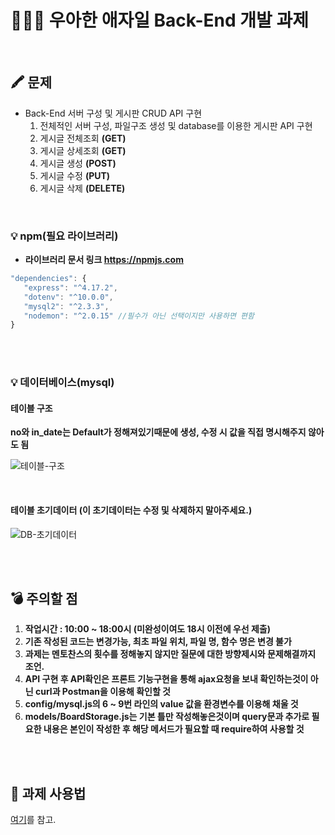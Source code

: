 # 👨🏻‍💻 우아한 애자일 Back-End 개발 과제

<br>

## 🖍 문제

- Back-End 서버 구성 및 게시판 CRUD API 구현
  1.  전체적인 서버 구성, 파일구조 생성 및 database를 이용한 게시판 API 구현
  2.  게시글 전체조회 **(GET)**
  3.  게시글 상세조회 **(GET)**
  4.  게시글 생성 **(POST)**
  5.  게시글 수정 **(PUT)**
  6.  게시글 삭제 **(DELETE)**

<br>

### 💡 npm(필요 라이브러리)
- **라이브러리 문서 링크 https://npmjs.com**

```js
"dependencies": {
   "express": "^4.17.2",
   "dotenv": "^10.0.0",
   "mysql2": "^2.3.3",
   "nodemon": "^2.0.15" //필수가 아닌 선택이지만 사용하면 편함
}
```

<br>
<br>

### 💡 데이터베이스(mysql)

#### 테이블 구조

**no와 in_date는 Default가 정해져있기때문에 생성, 수정 시 값을 직접 명시해주지 않아도 됨**

![테이블-구조](https://user-images.githubusercontent.com/46591459/147024017-d1bdbb67-2081-442e-8a92-198d5371ac7d.PNG)

<br>

#### 테이블 초기데이터 (이 초기데이터는 수정 및 삭제하지 말아주세요.)

![DB-초기데이터](https://user-images.githubusercontent.com/46591459/147024746-6f7493be-f4dc-4cf3-85fa-d2449089fca9.PNG)

<br>
<br>

## 💣 주의할 점

1. **작업시간 : 10:00 ~ 18:00시  (미완성이여도 18시 이전에 우선 제출)**
2. **기존 작성된 코드는 변경가능, 최초 파일 위치, 파일 명, 함수 명은 변경 불가**
3. **과제는 멘토찬스의 횟수를 정해놓지 않지만 질문에 대한 방향제시와 문제해결까지 조언.**
4. **API 구현 후 API확인은 프론트 기능구현을 통해 ajax요청을 보내 확인하는것이 아닌 curl과 Postman을 이용해 확인할 것**
5. **config/mysql.js의 6 ~ 9번 라인의 value 값을 환경변수를 이용해 채울 것**
6. **models/BoardStorage.js는 기본 틀만 작성해놓은것이며 query문과 추가로 필요한 내용은 본인이 작성한 후 해당 메서드가 필요할 때 require하여 사용할 것**

<br>
<br>

## 📝 과제 사용법

[여기](https://youtu.be/Lhp3r_V7emY)를 참고.

<br>
